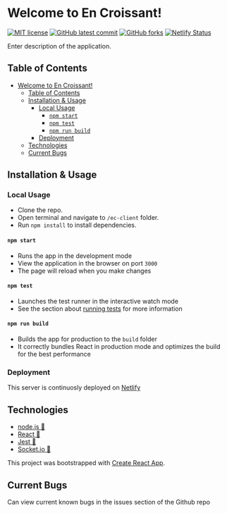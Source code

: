 # Welcome to En Croissant!

<!-- badges -->

[![MIT license](https://img.shields.io/badge/License-MIT-green.svg)](https://opensource.org/licenses/mit-license.php)
[![GitHub latest commit](https://img.shields.io/github/last-commit/en-croissant/ec-client.svg)](https://github.com/en-croissant/ec-client)
[![GitHub forks](https://img.shields.io/github/forks/en-croissant/ec-client.svg)](https://github.com/en-croissant/ec-client/)
[![Netlify Status](https://api.netlify.com/api/v1/badges/d3de4aad-db5a-40e1-9f9e-55a02005785e/deploy-status)](https://en-croissant.netlify.app/)

<!-- Add screenshot -->

Enter description of the application.

## Table of Contents

- [Welcome to En Croissant!](#welcome-to-en-croissant)
  - [Table of Contents](#table-of-contents)
  - [Installation & Usage](#installation--usage)
    - [Local Usage](#local-usage)
      - [`npm start`](#npm-start)
      - [`npm test`](#npm-test)
      - [`npm run build`](#npm-run-build)
    - [Deployment](#deployment)
  - [Technologies](#technologies)
  - [Current Bugs](#current-bugs)

## Installation & Usage

### Local Usage

- Clone the repo.
- Open terminal and navigate to `/ec-client` folder.
- Run `npm install` to install dependencies.

#### `npm start`

- Runs the app in the development mode
- View the application in the browser on port `3000`
- The page will reload when you make changes

#### `npm test`

- Launches the test runner in the interactive watch mode
- See the section about [running tests](https://facebook.github.io/create-react-app/docs/running-tests) for more information

#### `npm run build`

- Builds the app for production to the `build` folder
- It correctly bundles React in production mode and optimizes the build for the best performance

### Deployment

This server is continuosly deployed on [Netlify](https://en-croissant.netlify.app/)

## Technologies

- [node.js 🔗](https://nodejs.org/)
- [React 🔗](https://reactjs.org/)
- [Jest 🔗](https://jestjs.io/)
- [Socket.io 🔗](https://socket.io/)

This project was bootstrapped with [Create React App](https://github.com/facebook/create-react-app).


## Current Bugs

Can view current known bugs in the issues section of the Github repo
